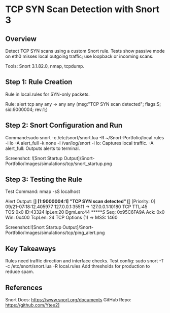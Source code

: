 # TCP SYN Scan Detection with Snort 3

## Overview
Detect TCP SYN scans using a custom Snort rule. Tests show passive mode on eth0 misses local outgoing traffic; use loopback or incoming scans.

Tools: Snort 3.1.82.0, nmap, tcpdump.

## Step 1: Rule Creation
Rule in local.rules for SYN-only packets.

Rule: alert tcp any any -> any any (msg:"TCP SYN scan detected"; flags:S; sid:9000004; rev:1;)

## Step 2: Snort Configuration and Run
Command:sudo snort -c /etc/snort/snort.lua -R ~/Snort-Portfolio/local.rules -i lo -A alert_full -k none -l /var/log/snort
-i lo: Captures local traffic.
-A alert_full: Outputs alerts to terminal.

Screenshot: ![Snort Startup Output]/Snort-Portfolio/Images/simulations/tcp/snort_startup.png

## Step 3: Testing the Rule
Test Command: nmap -sS localhost

Alert Output: [**] [1:9000004:1] "TCP SYN scan detected" [**]
[Priority: 0] 
09/21-07:18:12.405977 127.0.0.1:35511 -> 127.0.0.1:10180
TCP TTL:45 TOS:0x0 ID:43324 IpLen:20 DgmLen:44
******S* Seq: 0x95C6FA9A  Ack: 0x0  Win: 0x400  TcpLen: 24
TCP Options (1) => MSS: 1460

Screenshot:![Snort Startup Output]/Snort-Portfolio/Images/simulations/tcp/ping_alert.png




## Key Takeaways
Rules need traffic direction and interface checks.
Test config: sudo snort -T -c /etc/snort/snort.lua -R local.rules
Add thresholds for production to reduce spam.

## References
Snort Docs: https://www.snort.org/documents
GitHub Repo: https://github.com/Ytee2]




